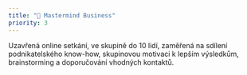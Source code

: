 ```yaml
---
title: "💼 Mastermind Business"
priority: 3
---
```

Uzavřená online setkání, ve skupině do 10 lidí, zaměřená na sdílení podnikatelského know-how, skupinovou motivaci k lepším výsledkům, brainstorming a doporučování vhodných kontaktů.
